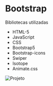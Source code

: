 # Bootstrap
Bibliotecas utilizadas
- HTML-5
- JavaScript
- CSS
- Bootstrap5
- Bootstrap-icons
- Swiper
- Isotope
- Animate.css

![Projeto](https://github.com/user-attachments/assets/49c792bc-9922-4e56-a8ff-86ded447b595)

